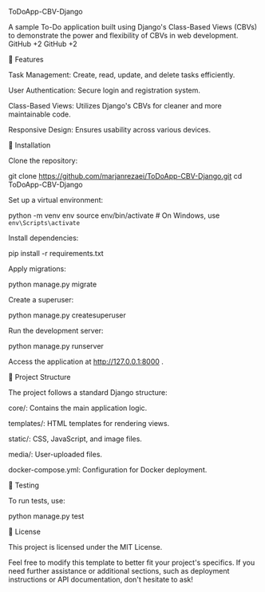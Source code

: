ToDoApp-CBV-Django

A sample To-Do application built using Django's Class-Based Views (CBVs) to demonstrate the power and flexibility of CBVs in web development.
GitHub
+2
GitHub
+2

📝 Features

Task Management: Create, read, update, and delete tasks efficiently.

User Authentication: Secure login and registration system.

Class-Based Views: Utilizes Django's CBVs for cleaner and more maintainable code.

Responsive Design: Ensures usability across various devices.

🚀 Installation

Clone the repository:

git clone https://github.com/marjanrezaei/ToDoApp-CBV-Django.git
cd ToDoApp-CBV-Django


Set up a virtual environment:

python -m venv env
source env/bin/activate  # On Windows, use `env\Scripts\activate`


Install dependencies:

pip install -r requirements.txt


Apply migrations:

python manage.py migrate


Create a superuser:

python manage.py createsuperuser


Run the development server:

python manage.py runserver


Access the application at http://127.0.0.1:8000
.

📂 Project Structure

The project follows a standard Django structure:

core/: Contains the main application logic.

templates/: HTML templates for rendering views.

static/: CSS, JavaScript, and image files.

media/: User-uploaded files.

docker-compose.yml: Configuration for Docker deployment.

🧪 Testing

To run tests, use:

python manage.py test


📄 License

This project is licensed under the MIT License.

Feel free to modify this template to better fit your project's specifics. If you need further assistance or additional sections, such as deployment instructions or API documentation, don't hesitate to ask!
